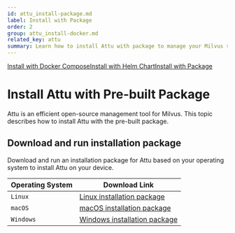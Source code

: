 ```yaml
---
id: attu_install-package.md
label: Install with Package
order: 2
group: attu_install-docker.md
related_key: attu
summary: Learn how to install Attu with package to manage your Milvus service.
---
```


<div class="tab-wrapper"><a href="attu_install-docker.md" class=''>Install with Docker Compose</a><a href="attu_install-helm.md" class=''>Install with Helm Chart</a><a href="attu_install-package.md" class='active '>Install with Package</a></div>

# Install Attu with Pre-built Package

Attu is an efficient open-source management tool for Milvus. This topic describes how to install Attu with the pre-built package.

## Download and run installation package

Download and run an installation package for Attu based on your operating system to install Attu on your device.

<table class="attu-package">
	<thead>
        <tr>
            <th>Operating System</th>
            <th>Download Link</th>
        </tr>
	</thead>
	<tbody>
        <tr>
            <td><code>Linux</code></td>
            <td><a href="https://github.com/zilliztech/attu/releases/download/v2.2.7/attu_2.2.7_amd64.deb">Linux installation package</a></td>
        </tr>
        <tr>
            <td><code>macOS</code></td>
            <td><a href="https://github.com/zilliztech/attu/releases/download/v2.2.7/attu-2.2.7.dmg">macOS installation package</a></td>
        </tr>
        <tr>
            <td><code>Windows</code></td>
            <td><a href="https://github.com/zilliztech/attu/releases/download/v2.2.7/attu-Setup-2.2.7.exe">Windows installation package</a></td>
        </tr>
	</tbody>
</table>
